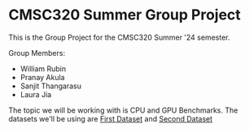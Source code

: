 # CMSC320 Summer Group Project
This is the Group Project for the CMSC320 Summer '24 semester.

Group Members:
- William Rubin
- Pranay Akula
- Sanjit Thangarasu
- Laura Jia

The topic we will be working with is CPU and GPU Benchmarks.
The datasets we'll be using are [First Dataset](https://www.kaggle.com/datasets/michaelbryantds/cpu-and-gpu-product-data)
and [Second Dataset](https://www.kaggle.com/datasets/alanjo/cpu-benchmarks)
